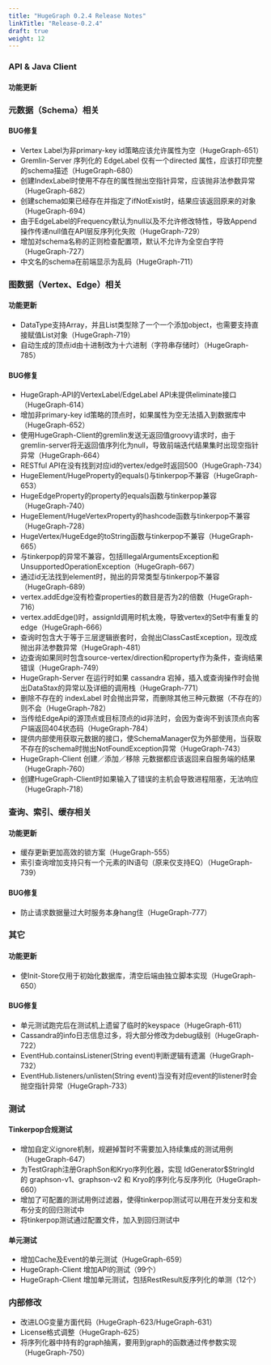 ```yaml
---
title: "HugeGraph 0.2.4 Release Notes"
linkTitle: "Release-0.2.4"
draft: true
weight: 12
---
```


### API & Java Client

#### 功能更新
### 元数据（Schema）相关
 
#### BUG修复
- Vertex Label为非primary-key id策略应该允许属性为空（HugeGraph-651）
- Gremlin-Server 序列化的 EdgeLabel 仅有一个directed 属性，应该打印完整的schema描述（HugeGraph-680）
- 创建IndexLabel时使用不存在的属性抛出空指针异常，应该抛非法参数异常（HugeGraph-682）
- 创建schema如果已经存在并指定了ifNotExist时，结果应该返回原来的对象（HugeGraph-694）
- 由于EdgeLabel的Frequency默认为null以及不允许修改特性，导致Append操作传递null值在API层反序列化失败（HugeGraph-729）
- 增加对schema名称的正则检查配置项，默认不允许为全空白字符（HugeGraph-727）
- 中文名的schema在前端显示为乱码（HugeGraph-711）

### 图数据（Vertex、Edge）相关

#### 功能更新
- DataType支持Array，并且List类型除了一个一个添加object，也需要支持直接赋值List对象（HugeGraph-719）
- 自动生成的顶点id由十进制改为十六进制（字符串存储时）（HugeGraph-785）
 
#### BUG修复
- HugeGraph-API的VertexLabel/EdgeLabel API未提供eliminate接口（HugeGraph-614）
- 增加非primary-key id策略的顶点时，如果属性为空无法插入到数据库中（HugeGraph-652）
- 使用HugeGraph-Client的gremlin发送无返回值groovy请求时，由于gremlin-server将无返回值序列化为null，导致前端迭代结果集时出现空指针异常（HugeGraph-664） 
- RESTful API在没有找到对应id的vertex/edge时返回500（HugeGraph-734）
- HugeElement/HugeProperty的equals()与tinkerpop不兼容（HugeGraph-653）
- HugeEdgeProperty的property的equals函数与tinkerpop兼容 （HugeGraph-740）
- HugeElement/HugeVertexProperty的hashcode函数与tinkerpop不兼容（HugeGraph-728）
- HugeVertex/HugeEdge的toString函数与tinkerpop不兼容（HugeGraph-665）
- 与tinkerpop的异常不兼容，包括IllegalArgumentsException和UnsupportedOperationException（HugeGraph-667）
- 通过id无法找到element时，抛出的异常类型与tinkerpop不兼容（HugeGraph-689）
- vertex.addEdge没有检查properties的数目是否为2的倍数（HugeGraph-716）
- vertex.addEdge()时，assignId调用时机太晚，导致vertex的Set<Edge>中有重复的edge（HugeGraph-666）
- 查询时包含大于等于三层逻辑嵌套时，会抛出ClassCastException，现改成抛出非法参数异常（HugeGraph-481）
- 边查询如果同时包含source-vertex/direction和property作为条件，查询结果错误（HugeGraph-749）
- HugeGraph-Server 在运行时如果 cassandra 宕掉，插入或查询操作时会抛出DataStax的异常以及详细的调用栈（HugeGraph-771）
- 删除不存在的 indexLabel 时会抛出异常，而删除其他三种元数据（不存在的）则不会（HugeGraph-782）
- 当传给EdgeApi的源顶点或目标顶点的id非法时，会因为查询不到该顶点向客户端返回404状态码（HugeGraph-784）
- 提供内部使用获取元数据的接口，使SchemaManager仅为外部使用，当获取不存在的schema时抛出NotFoundException异常（HugeGraph-743）
- HugeGraph-Client 创建／添加／移除 元数据都应该返回来自服务端的结果（HugeGraph-760）
- 创建HugeGraph-Client时如果输入了错误的主机会导致进程阻塞，无法响应（HugeGraph-718） 
 
### 查询、索引、缓存相关

#### 功能更新
- 缓存更新更加高效的锁方案（HugeGraph-555）
- 索引查询增加支持只有一个元素的IN语句（原来仅支持EQ）（HugeGraph-739）

#### BUG修复
- 防止请求数据量过大时服务本身hang住（HugeGraph-777）

### 其它

#### 功能更新
- 使Init-Store仅用于初始化数据库，清空后端由独立脚本实现（HugeGraph-650）
 
#### BUG修复
- 单元测试跑完后在测试机上遗留了临时的keyspace（HugeGraph-611）
- Cassandra的info日志信息过多，将大部分修改为debug级别（HugeGraph-722）
- EventHub.containsListener(String event)判断逻辑有遗漏（HugeGraph-732）
- EventHub.listeners/unlisten(String event)当没有对应event的listener时会抛空指针异常（HugeGraph-733）

 
### 测试
#### Tinkerpop合规测试
- 增加自定义ignore机制，规避掉暂时不需要加入持续集成的测试用例（HugeGraph-647）
- 为TestGraph注册GraphSon和Kryo序列化器，实现 IdGenerator$StringId 的 graphson-v1、graphson-v2 和 Kryo的序列化与反序列化（HugeGraph-660）
- 增加了可配置的测试用例过滤器，使得tinkerpop测试可以用在开发分支和发布分支的回归测试中
- 将tinkerpop测试通过配置文件，加入到回归测试中
 
#### 单元测试
- 增加Cache及Event的单元测试（HugeGraph-659）
- HugeGraph-Client 增加API的测试（99个）
- HugeGraph-Client 增加单元测试，包括RestResult反序列化的单测（12个）
 
### 内部修改
 
- 改进LOG变量方面代码（HugeGraph-623/HugeGraph-631）
- License格式调整（HugeGraph-625）
- 将序列化器中持有的graph抽离，要用到graph的函数通过传参数实现 （HugeGraph-750）

